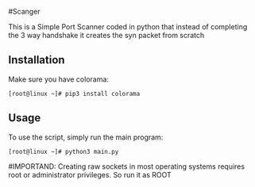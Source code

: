 #Scanger

This is a Simple Port Scanner coded in python that instead of completing the 3 way handshake it creates the syn packet from scratch

## Installation

Make sure you have colorama:

```
[root@linux ~]# pip3 install colorama
```


## Usage

To use the script, simply run the main program:

```
[root@linux ~]# python3 main.py
```
#IMPORTAND: Creating raw sockets in most operating systems requires root or administrator privileges. So run it as ROOT
